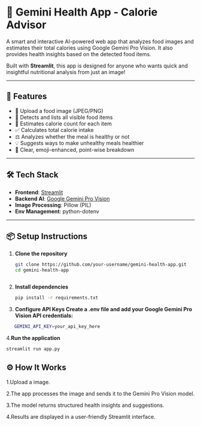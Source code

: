 # 🥗 Gemini Health App - Calorie Advisor

A smart and interactive AI-powered web app that analyzes food images and estimates their total calories using Google Gemini Pro Vision. It also provides health insights based on the detected food items.

Built with **Streamlit**, this app is designed for anyone who wants quick and insightful nutritional analysis from just an image!

---

## 🚀 Features

- 📸 Upload a food image (JPEG/PNG)
- 🍔 Detects and lists all visible food items
- 🔢 Estimates calorie count for each item
- ✅ Calculates total calorie intake
- ⚖️ Analyzes whether the meal is healthy or not
- 💡 Suggests ways to make unhealthy meals healthier
- 🧠 Clear, emoji-enhanced, point-wise breakdown

---

## 🛠️ Tech Stack

- **Frontend**: [Streamlit](https://streamlit.io/)
- **Backend AI**: [Google Gemini Pro Vision](https://ai.google.dev/)
- **Image Processing**: Pillow (PIL)
- **Env Management**: python-dotenv

---

## 📦 Setup Instructions

1. **Clone the repository**
   ```bash
   git clone https://github.com/your-username/gemini-health-app.git
   cd gemini-health-app



2. **Install dependencies**
   ```bash
   pip install -r requirements.txt

3. **Configure API Keys
     Create a .env file and add your Google Gemini Pro Vision API credentials:**
```bash
   GEMINI_API_KEY=your_api_key_here
```

4.**Run the application**
```bash
streamlit run app.py
```

## ⚙️ How It Works

1.Upload a image.

2.The app processes the image and sends it to the Gemini Pro Vision model.

3.The model returns structured health insights and suggestions.

4.Results are displayed in a user-friendly Streamlit interface.
 



